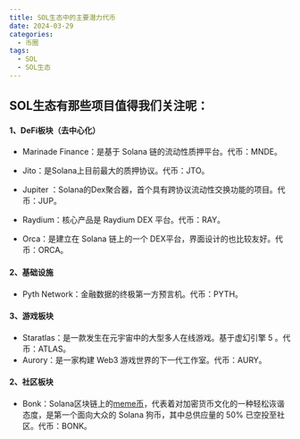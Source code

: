 ```yaml
---
title: SOL生态中的主要潜力代币
date: 2024-03-29
categories:
  - 币圈
tags: 
  - SOL
  - SOL生态
---
```



## **SOL生态有那些项目值得我们关注呢：**

#### 1、DeFi板块（去中心化）

* Marinade Finance：是基于 Solana 链的流动性质押平台。代币：MNDE。

* Jito：是Solana上目前最大的质押协议。代币：JTO。

* Jupiter ：Solana的Dex聚合器，首个具有跨协议流动性交换功能的项目。代币：JUP。
* Raydium：核心产品是 Raydium DEX 平台。代币：RAY。
* Orca：是建立在 Solana 链上的一个 DEX平台，界面设计的也比较友好。代币：ORCA。

#### 2、基础设施

* Pyth Network：金融数据的终极第一方预言机。代币：PYTH。

#### 3、游戏板块

* Staratlas：是一款发生在元宇宙中的大型多人在线游戏。基于虚幻引擎 5 。代币：ATLAS。
* Aurory：是一家构建 Web3 游戏世界的下一代工作室。代币：AURY。

#### 2、社区板块

* Bonk：Solana区块链上的[meme币](https://www.zhihu.com/search?q=meme币&search_source=Entity&hybrid_search_source=Entity&hybrid_search_extra={"sourceType"%3A"answer"%2C"sourceId"%3A3443137418})，代表着对加密货币文化的一种轻松诙谐态度，是第一个面向大众的 Solana 狗币，其中总供应量的 50% 已空投至社区。代币：BONK。
